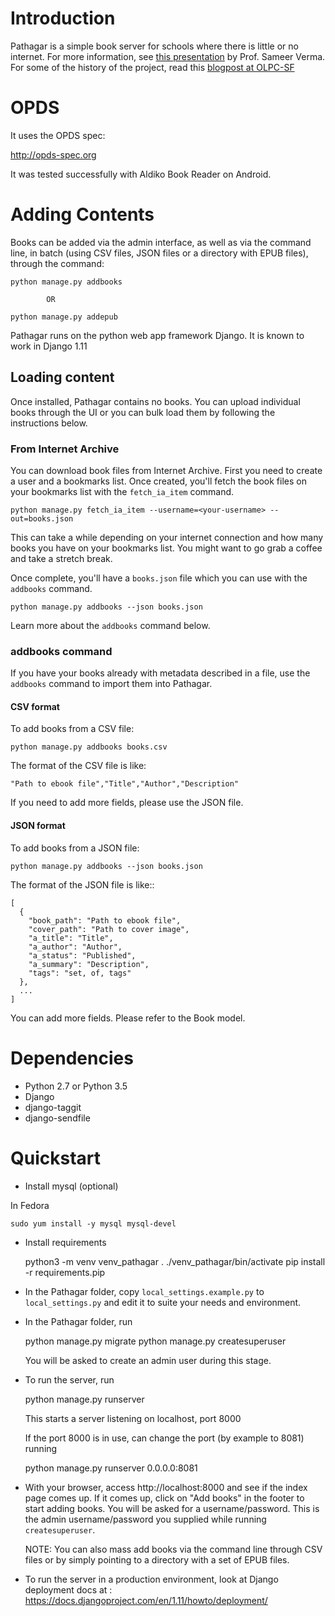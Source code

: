 Introduction
============

Pathagar is a simple book server for schools where there is little or no internet.
For more information, see [this presentation](http://www.slideshare.net/sverma/pathagar-a-book-server) by Prof. Sameer Verma.
For some of the history of the project, read this [blogpost at OLPC-SF](http://www.olpcsf.org/node/126)

OPDS
====

It uses the OPDS spec:

http://opds-spec.org

It was tested successfully with Aldiko Book Reader on Android.


# Adding Contents

Books can be added via the admin interface, as well as via the command
line, in batch (using CSV files, JSON files or a directory with EPUB
files), through the command:

    python manage.py addbooks

            OR

    python manage.py addepub

Pathagar runs on the python web app framework Django.  It is known to work in Django 1.11


## Loading content

Once installed, Pathagar contains no books. You can upload individual books
through the UI or you can bulk load them by following the instructions below.

### From Internet Archive

You can download book files from Internet Archive. First you need to create
a user and a bookmarks list. Once created, you'll fetch the book files on your
bookmarks list with the `fetch_ia_item` command.

    python manage.py fetch_ia_item --username=<your-username> --out=books.json

This can take a while depending on your internet connection and how many books
you have on your bookmarks list. You might want to go grab a coffee and take
a stretch break.

Once complete, you'll have a `books.json` file which you can use with the
`addbooks` command.

    python manage.py addbooks --json books.json

Learn more about the `addbooks` command below.


### addbooks command

If you have your books already with metadata described in a file, use the
`addbooks` command to import them into Pathagar.


#### CSV format

To add books from a CSV file:

    python manage.py addbooks books.csv

The format of the CSV file is like:

```
"Path to ebook file","Title","Author","Description"
```

If you need to add more fields, please use the JSON file.


#### JSON format

To add books from a JSON file:

    python manage.py addbooks --json books.json

The format of the JSON file is like::

    [
      {
        "book_path": "Path to ebook file",
        "cover_path": "Path to cover image",
        "a_title": "Title",
        "a_author": "Author",
        "a_status": "Published",
        "a_summary": "Description",
        "tags": "set, of, tags"
      },
      ...
    ]

You can add more fields.  Please refer to the Book model.


Dependencies
============

* Python 2.7 or Python 3.5
* Django
* django-taggit
* django-sendfile

Quickstart
==========

* Install mysql (optional)

In Fedora

    sudo yum install -y mysql mysql-devel

* Install requirements

    python3 -m venv venv_pathagar
    . ./venv_pathagar/bin/activate
    pip install -r requirements.pip

* In the Pathagar folder, copy `local_settings.example.py` to
  `local_settings.py` and edit it to suite your needs and environment.

* In the Pathagar folder, run

    python manage.py migrate
    python manage.py createsuperuser

  You will be asked to create an admin user during this stage.

* To run the server, run

    python manage.py runserver

  This starts a server listening on localhost, port 8000

  If the port 8000 is in use, can change the port (by example to 8081) running

    python manage.py runserver 0.0.0.0:8081

* With your browser, access http://localhost:8000 and see if the index
  page comes up. If it comes up, click on "Add books" in the footer to
  start adding books. You will be asked for a username/password. This is
  the admin username/password you supplied while running `createsuperuser`.

  NOTE: You can also mass add books via the command line through CSV files
  or by simply pointing to a directory with a set of EPUB files.

* To run the server in a production environment, look at Django deployment
  docs at : https://docs.djangoproject.com/en/1.11/howto/deployment/

